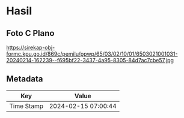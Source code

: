 # Hasil

## Foto C Plano

https://sirekap-obj-formc.kpu.go.id/869c/pemilu/ppwp/65/03/02/10/01/6503021001031-20240214-162239--f695bf22-3437-4a95-8305-84d7ac7cbe57.jpg


## Metadata

| Key        | Value               |
| ---------- | ------------------- |
| Time Stamp | 2024-02-15 07:00:44 |



